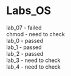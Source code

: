 # Labs_OS
lab_07 - failed  
chmod - need to check  
lab_0 - passed  
lab_1 - passed  
lab_2 - passed  
lab_3 - need to check  
lab_4 - need to check

